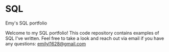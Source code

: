 # SQL
Emy's SQL portfolio

Welcome to my SQL portfolio! This code repository contains examples of SQL I've written. Feel free to take a look and reach out via email if you have any questions: emilyl1628@gmail.com 
